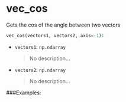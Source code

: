 # <a id="McUtils.McUtils.Numputils.VectorOps.vec_cos">vec_cos</a>

Gets the cos of the angle between two vectors

```python
vec_cos(vectors1, vectors2, axis=-1): 
```

- `vectors1`: `np.ndarray`
    >No description...
- `vectors2`: `np.ndarray`
    >No description...

###Examples:
